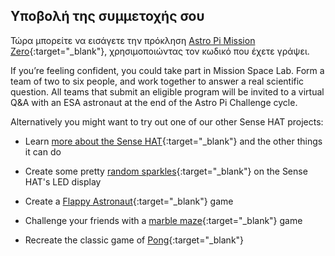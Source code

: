 ## Υποβολή της συμμετοχής σου

Τώρα μπορείτε να εισάγετε την πρόκληση [Astro Pi Mission Zero](https://astro-pi.org/el/mission-zero){:target="_blank"}, χρησιμοποιώντας τον κωδικό που έχετε γράψει.

If you’re feeling confident, you could take part in Mission Space Lab. Form a team of two to six people, and work together to answer a real scientific question. All teams that submit an eligible program will be invited to a virtual Q&A with an ESA astronaut at the end of the Astro Pi Challenge cycle.

Alternatively you might want to try out one of our other Sense HAT projects:

+ Learn [more about the Sense HAT](https://projects.raspberrypi.org/en/projects/getting-started-with-the-sense-hat){:target="_blank"} and the other things it can do

+ Create some pretty [random sparkles](https://projects.raspberrypi.org/en/projects/sense-hat-random-sparkles){:target="_blank"} on the Sense HAT's LED display

+ Create a [Flappy Astronaut](https://projects.raspberrypi.org/en/projects/flappy-astronaut){:target="_blank"} game

+ Challenge your friends with a [marble maze](https://projects.raspberrypi.org/en/projects/sense-hat-marble-maze){:target="_blank"} game

+ Recreate the classic game of [Pong](https://projects.raspberrypi.org/en/projects/sense-hat-pong){:target="_blank"}
